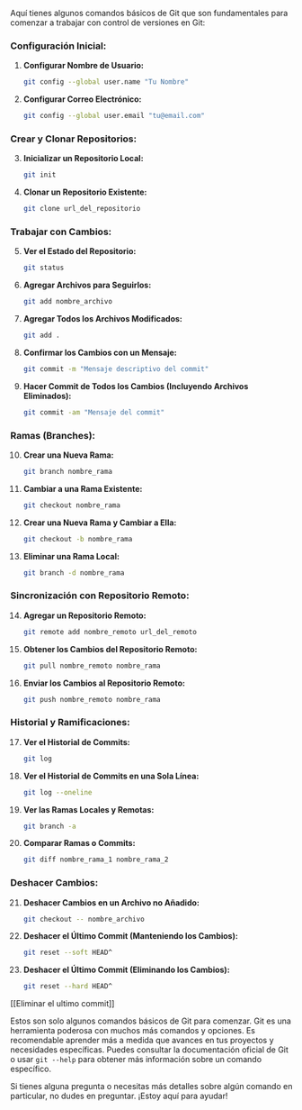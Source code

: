 Aquí tienes algunos comandos básicos de Git que son fundamentales para comenzar a trabajar con control de versiones en Git:

### Configuración Inicial:
1. **Configurar Nombre de Usuario:**
   ```bash
   git config --global user.name "Tu Nombre"
   ```

2. **Configurar Correo Electrónico:**
   ```bash
   git config --global user.email "tu@email.com"
   ```

### Crear y Clonar Repositorios:
3. **Inicializar un Repositorio Local:**
   ```bash
   git init
   ```

4. **Clonar un Repositorio Existente:**
   ```bash
   git clone url_del_repositorio
   ```

### Trabajar con Cambios:
5. **Ver el Estado del Repositorio:**
   ```bash
   git status
   ```

6. **Agregar Archivos para Seguirlos:**
   ```bash
   git add nombre_archivo
   ```

7. **Agregar Todos los Archivos Modificados:**
   ```bash
   git add .
   ```

8. **Confirmar los Cambios con un Mensaje:**
   ```bash
   git commit -m "Mensaje descriptivo del commit"
   ```

9. **Hacer Commit de Todos los Cambios (Incluyendo Archivos Eliminados):**
   ```bash
   git commit -am "Mensaje del commit"
   ```

### Ramas (Branches):
10. **Crear una Nueva Rama:**
    ```bash
    git branch nombre_rama
    ```

11. **Cambiar a una Rama Existente:**
    ```bash
    git checkout nombre_rama
    ```

12. **Crear una Nueva Rama y Cambiar a Ella:**
    ```bash
    git checkout -b nombre_rama
    ```

13. **Eliminar una Rama Local:**
    ```bash
    git branch -d nombre_rama
    ```

### Sincronización con Repositorio Remoto:
14. **Agregar un Repositorio Remoto:**
    ```bash
    git remote add nombre_remoto url_del_remoto
    ```

15. **Obtener los Cambios del Repositorio Remoto:**
    ```bash
    git pull nombre_remoto nombre_rama
    ```

16. **Enviar los Cambios al Repositorio Remoto:**
    ```bash
    git push nombre_remoto nombre_rama
    ```

### Historial y Ramificaciones:
17. **Ver el Historial de Commits:**
    ```bash
    git log
    ```

18. **Ver el Historial de Commits en una Sola Línea:**
    ```bash
    git log --oneline
    ```

19. **Ver las Ramas Locales y Remotas:**
    ```bash
    git branch -a
    ```

20. **Comparar Ramas o Commits:**
    ```bash
    git diff nombre_rama_1 nombre_rama_2
    ```

### Deshacer Cambios:
21. **Deshacer Cambios en un Archivo no Añadido:**
    ```bash
    git checkout -- nombre_archivo
    ```

22. **Deshacer el Último Commit (Manteniendo los Cambios):**
    ```bash
    git reset --soft HEAD^
    ```

23. **Deshacer el Último Commit (Eliminando los Cambios):**
    ```bash
    git reset --hard HEAD^
    ```
[[Eliminar el ultimo commit]] 

Estos son solo algunos comandos básicos de Git para comenzar. Git es una herramienta poderosa con muchos más comandos y opciones. Es recomendable aprender más a medida que avances en tus proyectos y necesidades específicas. Puedes consultar la documentación oficial de Git o usar `git --help` para obtener más información sobre un comando específico.

Si tienes alguna pregunta o necesitas más detalles sobre algún comando en particular, no dudes en preguntar. ¡Estoy aquí para ayudar!